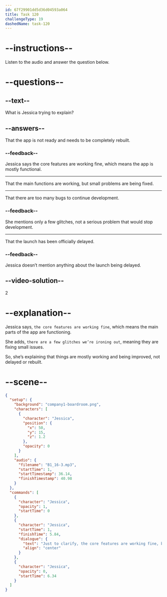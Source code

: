 ```yaml
---
id: 67f29901dd5d36d04593a064
title: Task 120
challengeType: 19
dashedName: task-120
---
```


<!-- (Audio) Jessica: Just to clarify, the core features are working fine, but there are a few glitches we're ironing out. Does that help? -->

# --instructions--

Listen to the audio and answer the question below.

# --questions--

## --text--

What is Jessica trying to explain?

## --answers--

That the app is not ready and needs to be completely rebuilt.

### --feedback--

Jessica says the core features are working fine, which means the app is mostly functional.

---

That the main functions are working, but small problems are being fixed.

---

That there are too many bugs to continue development.

### --feedback--

She mentions only a few glitches, not a serious problem that would stop development.

---

That the launch has been officially delayed.

### --feedback--

Jessica doesn’t mention anything about the launch being delayed.

## --video-solution--

2

# --explanation--

Jessica says, `the core features are working fine`, which means the main parts of the app are functioning.

She adds, `there are a few glitches we’re ironing out`, meaning they are fixing small issues.  

So, she’s explaining that things are mostly working and being improved, not delayed or rebuilt.

# --scene--

```json
{
  "setup": {
    "background": "company1-boardroom.png",
    "characters": [
      {
        "character": "Jessica",
        "position": {
          "x": 50,
          "y": 15,
          "z": 1.2
        },
        "opacity": 0
      }
    ],
    "audio": {
      "filename": "B1_16-3.mp3",
      "startTime": 1,
      "startTimestamp": 36.14,
      "finishTimestamp": 40.98
    }
  },
  "commands": [
    {
      "character": "Jessica",
      "opacity": 1,
      "startTime": 0
    },
    {
      "character": "Jessica",
      "startTime": 1,
      "finishTime": 5.84,
      "dialogue": {
        "text": "Just to clarify, the core features are working fine, but there are a few glitches we're ironing out.",
        "align": "center"
      }
    },
    {
      "character": "Jessica",
      "opacity": 0,
      "startTime": 6.34
    }
  ]
}
```
